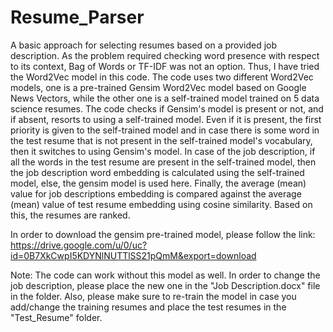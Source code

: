# Resume_Parser

A basic approach for selecting resumes based on a provided job description. As the problem required checking word presence with respect to its context, Bag of Words or TF-IDF was not an option. Thus, I have tried the Word2Vec model in this code. The code uses two different Word2Vec models, one is a pre-trained Gensim Word2Vec model based on Google News Vectors, while the other one is a self-trained model trained on 5 data science resumes. The code checks if Gensim's model is present or not, and if absent, resorts to using a self-trained model. Even if it is present, the first priority is given to the self-trained model and in case there is some word in the test resume that is not present in the self-trained model's vocabulary, then it switches to using Gensim's model. In case of the job description, if all the words in the test resume are present in the self-trained model, then the job description word embedding is calculated using the self-trained model, else, the gensim model is used here. Finally, the average (mean) value for job descriptions embedding is compared against the average (mean) value of test resume embedding using cosine similarity. Based on this, the resumes are ranked.


In order to download the gensim pre-trained model, please follow the link: 
https://drive.google.com/u/0/uc?id=0B7XkCwpI5KDYNlNUTTlSS21pQmM&export=download

Note: The code can work without this model as well. In order to change the job description, please place the new one in the "Job Description.docx" file in the folder. Also, please
make sure to re-train the model in case you add/change the training resumes and place the test resumes in the "Test_Resume" folder.

